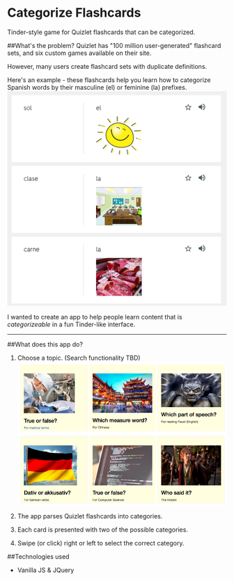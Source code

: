 # Categorize Flashcards
Tinder-style game for Quizlet flashcards that can be categorized. 

##What's the problem?
Quizlet has "100 million user-generated" flashcard sets, and six custom games available on their site.

However, many users create flashcard sets with duplicate definitions.

Here's an example - these flashcards help you learn how to categorize Spanish words by their masculine (el) or feminine (la) prefixes.
![Sample flashcards](https://github.com/kattak/categorize-flashcards/blob/master/sample_chinese_flashcards.png?raw=true)

I wanted to create an app to help people learn content that is *categorizeable* in a fun Tinder-like interface.

----
##What does this app do?
1. Choose a topic.  (Search functionality TBD)
![Demo topics](https://github.com/kattak/categorize-flashcards/blob/master/demo_topics.png?raw=true)

2. The app parses Quizlet flashcards into categories. 

3. Each card is presented with two of the possible categories.

4. Swipe (or click) right or left to select the correct category.


##Technologies used
- Vanilla JS & JQuery
